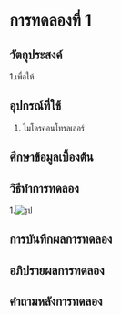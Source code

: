 # การทดลองที่ 1

## วัตถุประสงค์
1.เพื่อให้

## อุปกรณ์ที่ใช้
1. ไมโครคอนโทรลเลอร์

## ศึกษาข้อมูลเบื้องต้น


## วิธีทำการทดลอง
1.![รูป](https://media.discordapp.net/attachments/689016561062772789/823942271770165318/2020-06-20_2.png?width=1191&height=670)


## การบันทึกผลการทดลอง


## อภิปรายผลการทดลอง

## คำถามหลังการทดลอง

